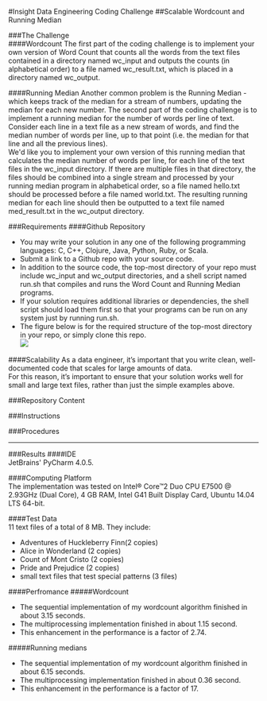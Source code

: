 #Insight Data Engineering Coding Challenge 
##Scalable Wordcount and Running Median

###The Challenge   
####Wordcount
The first part of the coding challenge is to implement your own version of Word Count that counts all the words from the text files contained in a directory named wc_input and outputs the counts (in alphabetical order) to a file named wc_result.txt, which is placed in a directory named wc_output.   

####Running Median
Another common problem is the Running Median - which keeps track of the median for a stream of numbers, updating the median for each new number. The second part of the coding challenge is to implement a running median for the number of words per line of text. Consider each line in a text file as a new stream of words, and find the median number of words per line, up to that point (i.e. the median for that line and all the previous lines).    
We'd like you to implement your own version of this running median that calculates the median number of words per line, for each line of the text files in the wc_input directory. If there are multiple files in that directory, the files should be combined into a single stream and processed by your running median program in alphabetical order, so a file named hello.txt should be processed before a file named world.txt. The resulting running median for each line should then be outputted to a text file named med_result.txt in the wc_output directory.     

###Requirements
####Github Repository
* You may write your solution in any one of the following programming languages: C, C++, Clojure, Java, Python, Ruby, or Scala.
* Submit a link to a Github repo with your source code.    
* In addition to the source code, the top-most directory of your repo must include wc_input and wc_output directories, and a shell script named run.sh that compiles and runs the Word Count and Running Median programs. 
* If your solution requires additional libraries or dependencies, the shell script should load them first so that your programs can be run on any system just by running run.sh. 
* The figure below is for the required structure of the top-most directory in your repo, or simply clone this repo.   
![](https://github.com/InsightDataScience/cc-example/blob/master/images/directory-pic.png)
     
####Scalability
As a data engineer, it’s important that you write clean, well-documented code that scales for large amounts of data.     
For this reason, it’s important to ensure that your solution works well for small and large text files, rather than just the simple examples above.         

###Repository Content

###Instructions

###Procedures

------------------------------------------------------------------------------------------------------------------------------------------------------
###Results
####IDE    
JetBrains' PyCharm 4.0.5.   

####Computing Platform    
The implementation was tested on Intel® Core™2 Duo CPU E7500 @ 2.93GHz (Dual Core), 4 GB RAM, Intel G41 Built Display Card, Ubuntu 14.04 LTS 64-bit.   

####Test Data   
11 text files of a total of 8 MB. They include:
* Adventures of Huckleberry Finn(2 copies)
* Alice in Wonderland (2 copies)
* Count of Mont Cristo (2 copies)
* Pride and Prejudice (2 copies)
* small text files that test special patterns (3 files)

####Perfromance
#####Wordcount    
* The sequential implementation of my wordcount algorithm finished in about 3.15 seconds.    
* The multiprocessing implementation finished in about 1.15 second.     
* This enhancement in the performance is a factor of 2.74.    
       
#####Running medians
* The sequential implementation of my wordcount algorithm finished in about 6.15 seconds.    
* The multiprocessing implementation finished in about 0.36 second.     
* This enhancement in the performance is a factor of 17.  